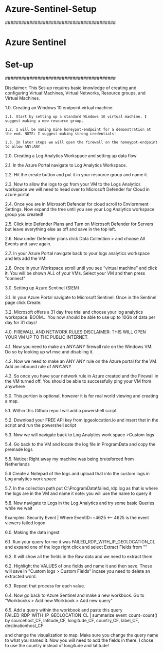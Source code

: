 # Azure-Sentinel-Setup

#########################################
#              Azure Sentinel           #
#                  Set-up               #
#########################################

Disclaimer: This Set-up requires basic knowledge of creating and configuring Virtual Machines, Virtual Networks, Resource groups, and Virtual Machines.


1.0. Creating an Windows 10 endpoint virtual machine.

    1.1. Start by setting up a standard Windows 10 virtual machine. I suggest making a new resource group.

    1.2. I will be naming mine honeypot-endpoint for a demonstration at the end. NOTE: I suggest making strong credentials!

    1.3. In later steps we will open the firewall on the honeypot-endpoint to allow ANY:ANY

2.0. Creating a Log Analytics Workspace and setting up data flow

  2.1. In the Azure Portal navigate to Log Analytics Workspace.

  2.2. Hit the create button and put it in your resource group and name it.

  2.3. Now to allow the logs to go from your VM to the Logs Analytics workspace we will need to head over to Microsoft Defender for Cloud in azure portal

  2.4. Once you are in Microsoft Defender for cloud scroll to Enviornment Settings. Now expand the tree until you see your Log Analytics workspace group you created!

  2.5. Click into Defender Plans and Turn on Microsoft Defender for Servers but leave everything else as off and save in the top left.

  2.6. Now under Defender plans click Data Collection > and choose All Events and save again.

  2.7. In your Azure Portal navigate back to your logs analytics workspace and lets add the VM!

  2.8. Once in your Workspace scroll until you see "virtual machine" and click it. You will be shown ALL of your VMs. Select your VM and then press "connect"

3.0. Setting up Azure Sentinel (SIEM)

  3.1. In your Azure Portal navigate to Microsoft Sentinel. Once in the Sentinel page click Create.

  3.2. Microsoft offers a 31 day free trial and choose your log analytics workspace. BOOM... You now should be able to use up to 10Gb of data per day for 31 days!

4.0. FIREWALL AND NETWORK RULES DISCLAIMER: THIS WILL OPEN YOUR VM UP TO THE PUBLIC INTERNET.

  4.1. Now you need to make an ANY:ANY firewall rule on the Windows VM. Do so by looking up wf.msc and disabling it. 

  4.2. Now we need to make an ANY ANY rule on the Azure portal for the VM. Add an inbound rule of ANY:ANY

  4.3. So once you have your network rule in Azure created and the Firewall in the VM turned off. You should be able to successfully ping your VM from anywhere

5.0. This portion is optional, however it is for real world viewing and creating a map.

  5.1. Within this Github repo I will add a powershell script 

  5.2. Download your FREE API key from ipgeolocation.io and insert that in the script and run the powershell script

  5.3. Now we will navigate back to Log Analytics work space >Custom logs

  5.4. Go back to the VM and locate the log file in ProgramData and copy the premade logs

  5.5. Notice: Right away my machine was being bruteforced from Netherlands

  5.6 Create a Notepad of the logs and upload that into the custom logs in Log analytics work space

  5.7. In the collection path put C:\ProgramData\failed_rdp.log as that is where the logs are in the VM and name it note: you will use the name to query it

  5.8. Now navigate to Logs in the Log Analytics and try some basic Queries while we wait

  Examples: Security Event | Where EventID==4625  <-- 4625 is the event viewers failed logon
  
6.0. Making the data ingest

  6.1. Run your query for me it was FAILED_RDP_WITH_IP_GEOLOCATION_CL and expand one of the logs right click and select Extract Fields from ""

  6.2. It will show all the fields in the Raw data and we need to extract them

  6.2. Highlight the VALUES of one fields and name it and then save. These will save in "Custom logs > Custom Fields" incase you need to delete an extracted word.

  6.3. Repeat that process for each value.

  6.4. Now go back to Azure Sentinel and make a new workbook. Go to "Workbooks > Add new Workbook > Add new query"

  6.5. Add a query within the workbook and paste this query
      FAILED_RDP_WITH_IP_GEOLOCATION_CL | summarize event_count=count() by sourcehost_CF, latitude_CF, longitude_CF, country_CF, label_CF, destinationhost_CF

  and change the visualization to map. Make sure you change the query name to what you named it. Now you will need to add the fields in there. 
  I chose to use the country instead of longitude and latitude!






  

  
  
  
  
